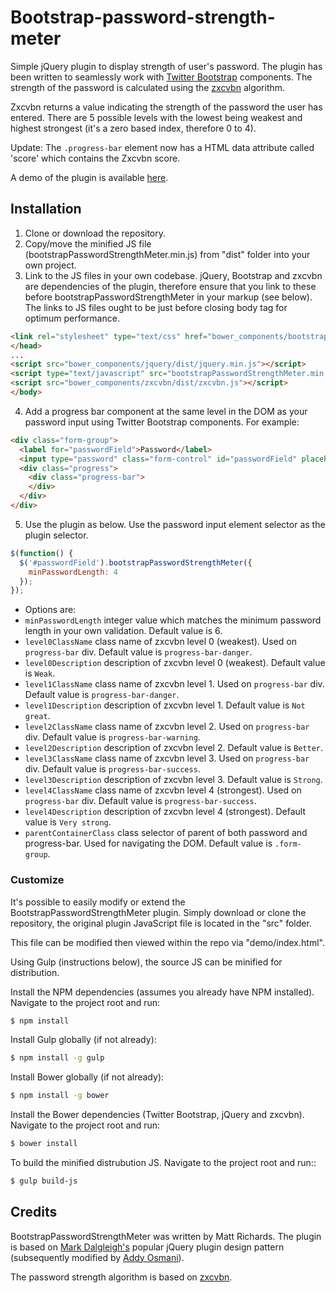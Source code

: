 # Bootstrap-password-strength-meter

Simple jQuery plugin to display strength of user's password. The plugin has been
written to seamlessly work with [Twitter Bootstrap](http://github.com/twbs/bootstrap) components. The strength of
the password is calculated using the [zxcvbn](http://github.com/dropbox/zxcvbn) algorithm.

Zxcvbn returns a value indicating the strength of the password the user has entered.
There are 5 possible levels with the lowest being weakest and highest strongest (it's
a zero based index, therefore 0 to 4).

Update: The `.progress-bar` element now has a HTML data attribute called 'score' which contains the Zxcvbn score.

A demo of the plugin is available [here](https://mttrchrds.github.io/bootstrap-password-strength-meter/demo).

## Installation

1. Clone or download the repository.
2. Copy/move the minified JS file (bootstrapPasswordStrengthMeter.min.js)
from "dist" folder into your own project.
3. Link to the JS files in your own codebase. jQuery, Bootstrap and zxcvbn are
dependencies of the plugin, therefore ensure that you link to these before
bootstrapPasswordStrengthMeter in your markup (see below). The links to JS files
ought to be just before closing body tag for optimum performance.
```html
<link rel="stylesheet" type="text/css" href="bower_components/bootstrap/dist/css/bootstrap.min.css" />
</head>
...
<script src="bower_components/jquery/dist/jquery.min.js"></script>
<script type="text/javascript" src="bootstrapPasswordStrengthMeter.min.js"></script>
<script src="bower_components/zxcvbn/dist/zxcvbn.js"></script>
</body>
```
4. Add a progress bar component at the same level in the DOM as your password
input using Twitter Bootstrap components. For example:
```html
<div class="form-group">
  <label for="passwordField">Password</label>
  <input type="password" class="form-control" id="passwordField" placeholder="Password">
  <div class="progress">
    <div class="progress-bar">
    </div>
  </div>
</div>
```
5. Use the plugin as below. Use the password input element selector as the plugin
 selector.
```javascript
$(function() {
  $('#passwordField').bootstrapPasswordStrengthMeter({
    minPasswordLength: 4
  });
});
```
- Options are:
- `minPasswordLength` integer value which matches the minimum password length in your own validation. Default value is 6.
- `level0ClassName` class name of zxcvbn level 0 (weakest). Used on `progress-bar` div. Default value is `progress-bar-danger`.
- `level0Description` description of zxcvbn level 0 (weakest). Default value is `Weak`.
- `level1ClassName` class name of zxcvbn level 1. Used on `progress-bar` div. Default value is `progress-bar-danger`.
- `level1Description` description of zxcvbn level 1. Default value is `Not great`.
- `level2ClassName` class name of zxcvbn level 2. Used on `progress-bar` div. Default value is `progress-bar-warning`.
- `level2Description` description of zxcvbn level 2. Default value is `Better`.
- `level3ClassName` class name of zxcvbn level 3. Used on `progress-bar` div. Default value is `progress-bar-success`.
- `level3Description` description of zxcvbn level 3. Default value is `Strong`.
- `level4ClassName` class name of zxcvbn level 4 (strongest). Used on `progress-bar` div. Default value is `progress-bar-success`.
- `level4Description` description of zxcvbn level 4 (strongest). Default value is `Very strong`.
- `parentContainerClass` class selector of parent of both password and progress-bar. Used for navigating the DOM. Default value is `.form-group`.

### Customize

It's possible to easily modify or extend the BootstrapPasswordStrengthMeter plugin.
Simply download or clone the repository, the original plugin
JavaScript file is located in the "src" folder.

This file can be modified then viewed within the repo via "demo/index.html".

Using Gulp (instructions below), the source JS can be minified for distribution.

Install the NPM dependencies (assumes you already have NPM installed). Navigate
to the project root and run:
```sh
$ npm install
```

Install Gulp globally (if not already):
```sh
$ npm install -g gulp
```

Install Bower globally (if not already):
```sh
$ npm install -g bower
```

Install the Bower dependencies (Twitter Bootstrap, jQuery and zxcvbn). Navigate
to the project root and run:
```sh
$ bower install
```

To build the minified distrubution JS. Navigate
to the project root and run::
```sh
$ gulp build-js
```

## Credits

BootstrapPasswordStrengthMeter was written by Matt Richards. The plugin is based on
[Mark Dalgleigh's](http://markdalgleish.com/2011/05/creating-highly-configurable-jquery-plugins/)
popular jQuery plugin design pattern (subsequently modified by [Addy Osmani](http://www.smashingmagazine.com/2011/10/essential-jquery-plugin-patterns/#a-highly-configurable-and-mutable-plugin)).

The password strength algorithm is based on [zxcvbn](https://blogs.dropbox.com/tech/2012/04/zxcvbn-realistic-password-strength-estimation/).
